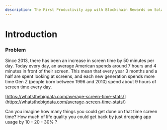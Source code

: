 ```yaml
---
description: The First Productivity app with Blockchain Rewards on Solana
---
```


# Introduction

### **Problem**

Since 2013, there has been an increase in screen time by 50 minutes per day. Today every day, an average American spends around 7 hours and 4 minutes in front of their screen. This mean that every year 3 months and a half are spent looking at screens, and each new generation spends more time Gen Z (people born between 1996 and 2010) spend about 9 hours of screen time every day.

[https://whatsthebigdata.com/average-screen-time-stats/](https://whatsthebigdata.com/average-screen-time-stats/)

Can you imagine how many things you could get done on that time screen time? How much of life quality you could get back by just dropping app usage by 10 - 20 - 30% ?



###
